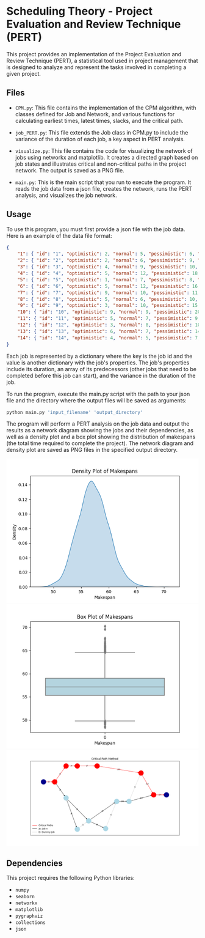 # Scheduling Theory - Project Evaluation and Review Technique (PERT)
This project provides an implementation of the Project Evaluation and Review Technique (PERT), a statistical tool used in project management that is designed to analyze and represent the tasks involved in completing a given project.


## Files

- `CPM.py`: This file contains the implementation of the CPM algorithm, with classes defined for Job and Network, and various functions for calculating earliest times, latest times, slacks, and the critical path.

- `job_PERT.py`: This file extends the Job class in CPM.py to include the variance of the duration of each job, a key aspect in PERT analysis.

- `visualize.py`: This file contains the code for visualizing the network of jobs using networkx and matplotlib. It creates a directed graph based on job states and illustrates critical and non-critical paths in the project network. The output is saved as a PNG file.

- `main.py`: This is the main script that you run to execute the program. It reads the job data from a json file, creates the network, runs the PERT analysis, and visualizes the job network.

## Usage

To use this program, you must first provide a json file with the job data.
Here is an example of the data file format:

```json
{
    "1": { "id": "1", "optimistic": 2, "normal": 5, "pessimistic": 6, "predecessors": [] },
    "2": { "id": "2", "optimistic": 2, "normal": 6, "pessimistic": 9, "predecessors": [1] },
    "3": { "id": "3", "optimistic": 4, "normal": 9, "pessimistic": 10, "predecessors": [1] },
    "4": { "id": "4", "optimistic": 5, "normal": 12, "pessimistic": 18, "predecessors": [2] },
    "5": { "id": "5", "optimistic": 1, "normal": 7, "pessimistic": 8, "predecessors": [3] },
    "6": { "id": "6", "optimistic": 5, "normal": 12, "pessimistic": 16, "predecessors": [3] },
    "7": { "id": "7", "optimistic": 9, "normal": 10, "pessimistic": 11, "predecessors": [4] },
    "8": { "id": "8", "optimistic": 5, "normal": 6, "pessimistic": 10, "predecessors": [5, 6] }, 
    "9": { "id": "9", "optimistic": 3, "normal": 10, "pessimistic": 15, "predecessors": [5, 6] },
    "10": { "id": "10", "optimistic": 9, "normal": 9, "pessimistic": 20, "predecessors": [7] },
    "11": { "id": "11", "optimistic": 5, "normal": 7, "pessimistic": 9, "predecessors": [8, 9] },
    "12": { "id": "12", "optimistic": 3, "normal": 8, "pessimistic": 10, "predecessors": [10, 11] },
    "13": { "id": "13", "optimistic": 6, "normal": 7, "pessimistic": 14, "predecessors": [11] },
    "14": { "id": "14", "optimistic": 4, "normal": 5, "pessimistic": 7, "predecessors": [12, 13] }
}
```

Each job is represented by a dictionary where the key is the job id and the value is another dictionary with the job's properties. The job's properties include its duration, an array of its predecessors (other jobs that need to be completed before this job can start), and the variance in the duration of the job.

To run the program, execute the main.py script with the path to your json file and the directory where the output files will be saved as arguments:

```bash
python main.py 'input_filename' 'output_directory'
```

The program will perform a PERT analysis on the job data and output the results as a network diagram showing the jobs and their dependencies, as well as a density plot and a box plot showing the distribution of makespans (the total time required to complete the project). The network diagram and density plot are saved as PNG files in the specified output directory.

![image not found](output/example_density_plot.png)
![image not found](output/example_box_plot.png)
![image not found](output/example_PERT.png)

## Dependencies

This project requires the following Python libraries:

- `numpy`
- `seaborn`
- `networkx`
- `matplotlib`
- `pygraphviz`
- `collections`
- `json`
